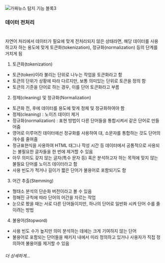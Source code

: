![가짜뉴스 탐지 기능 블록3](https://user-images.githubusercontent.com/60456487/95656440-6631f400-0b49-11eb-8da1-8b8575e25fd4.png)


### 데이터 전처리
#
자연어 처리에서 데이터가 필요에 맞게 전처리되지 않은 상태라면, 해당 데이터를 사용하고자 하는 용도에 맞게 토큰화(tokenization), 정규화(normalization) 등의 단계를 거치게 됨

1. 토큰화(tokenization)
- 토큰(token)이라 불리는 단위로 나누는 작업을 토큰화라고 함
- 토큰의 단위가 상황에 따라 다르지만, 보통 의미있는 단위로 토큰을 정의 함
- 토큰의 기준을 단어로 하는 경우, 이를 단어 토큰화라고 부름

2. 정제(cleaning) 및 정규화(Normalization)
- 토큰화 전, 후에 데이터를 용도에 맞게 정체 및 정규화하여야 함
- 정제(cleaning) : 노이즈 데이터 제거
- 정규화(normalization) : 표현 방법이 다른 단어들을 통합시켜서 같은 단어로 만들어줌
- 영어로 이루어진 데이터에선 정규화를 사용하여 대, 소문자를 통합하는 것도 단어의 개수를 줄여줌
- 정규표현식을 사용하여 HTML 태그나 작성 시간 등 데이터에서 공통적으로 사용되는 불필요한 글자들을 한 번에 제거할 수 있음
- 아무 의미도 갖지 않는 글자(특수 문자 등) 혹은 분석하고자 하는 목적에 맞지 않는 불필요 단어를 노이즈 데이터라고 함
- 사용 빈도가 적거나 길이가 짧은 단어가 불용어로 포함되기도 함

3. 어간 추출(Stemming)
- 형태소 분석의 단순화 버전이라고 볼 수 있음
- 정해진 규칙에 따라 단어의 어간을 자르는 작업
- 눈으로 봤을 때는 서로 다른 단어들이지만, 하나의 단어로 일반화 시켜 단어 수를 줄이려는 방법

4. 불용어(Stopword)
- 사용 빈도 수가 높지만 의미 분석하는 데에는 크게 기여하지 않는 단어
- 불용어로 포함되는 단어들을 패키지 내에서 미리 정의하고 있거나 사용자가 직접 정의하여 불용어를 제거할 수 있음 


###### 더 상세하게...
